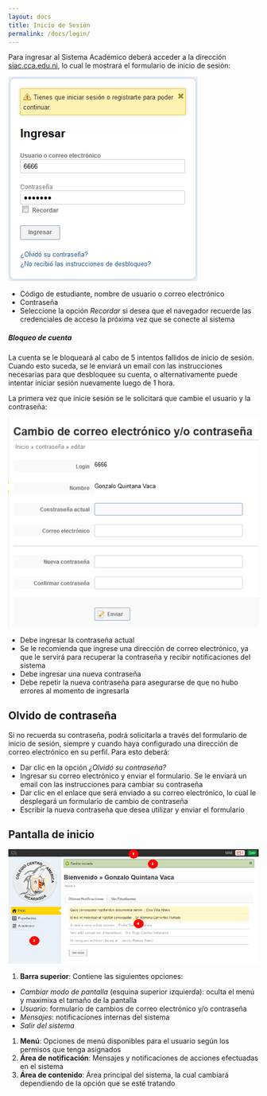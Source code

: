 ```yaml
---
layout: docs
title: Inicio de Sesión
permalink: /docs/login/
---
```


Para ingresar al Sistema Académico deberá acceder a la dirección [siac.cca.edu.ni](http://siac.cca.edu.ni), lo cual le mostrará el formulario de inicio de sesión:

![login](/img/docs/login.png)

- Código de estudiante, nombre de usuario o correo electrónico
- Contraseña
- Seleccione la opción *Recordar* si desea que el navegador recuerde las credenciales de acceso la próxima vez que se conecte al sistema

<div class="note warning">
  <h5>Bloqueo de cuenta</h5>
  <p>La cuenta se le bloqueará al cabo de 5 intentos fallidos de inicio de sesión. Cuando esto suceda, se le enviará un email con las instrucciones 
    necesarias para que desbloquee su cuenta, o alternativamente puede intentar iniciar sesión nuevamente luego de 1 hora.</p>
</div>

La primera vez que inicie sesión se le solicitará que cambie el usuario y la contraseña:

![cambiar contraseña](/img/docs/cambiar_contrasena.png)

- Debe ingresar la contraseña actual
- Se le recomienda que ingrese una dirección de correo electrónico, ya que le servirá para recuperar la contraseña y recibir notificaciones del sistema
- Debe ingresar una nueva contraseña
- Debe repetir la nueva contraseña para asegurarse de que no hubo errores al momento de ingresarla

## Olvido de contraseña

Si no recuerda su contraseña, podrá solicitarla a través del formulario de inicio de sesión, siempre y cuando haya configurado una dirección de correo electrónico en su perfil. Para esto deberá:

- Dar clic en la opción *¿Olvidó su contraseña?*
- Ingresar su correo electrónico y enviar el formulario. Se le enviará un email con las instrucciones para cambiar su contraseña
- Dar clic en el enlace que será enviado a su correo electrónico, lo cual le desplegará un formulario de cambio de contraseña
- Escribir la nueva contraseña que desea utilizar y enviar el formulario

## Pantalla de inicio

![inicio](/img/docs/inicio.png)

1. **Barra superior**: Contiene las siguientes opciones:
  - *Cambiar modo de pantalla* (esquina superior izquierda): oculta el menú y maximixa el tamaño de la pantalla
  - *Usuario*: formulario de cambios de correo electrónico y/o contraseña
  - *Mensajes*: notificaciones internas del sistema
  - *Salir del sistema*
1. **Menú**: Opciones de menú disponibles para el usuario según los permisos que tenga asignados
1. **Área de notificación**: Mensajes y notificaciones de acciones efectuadas en el sistema
1. **Área de contenido**: Área principal del sistema, la cual cambiará dependiendo de la opción que se esté tratando

